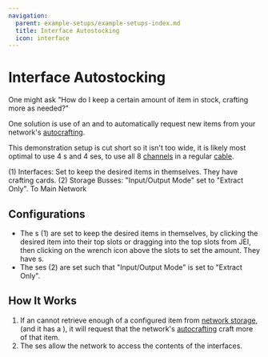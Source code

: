 ```yaml
---
navigation:
  parent: example-setups/example-setups-index.md
  title: Interface Autostocking
  icon: interface
---
```


# Interface Autostocking

One might ask "How do I keep a certain amount of item in stock, crafting more as needed?"

One solution is use of an <ItemLink id="interface" /> and <ItemLink id="crafting_card" /> to automatically request new items
from your network's [autocrafting](../ae2-mechanics/autocrafting.md).

This demonstration setup is cut short so it isn't too wide, it is likely most optimal to use 4 <ItemLink id="interface" />s and 4 <ItemLink id="storage_bus" />ses,
to use all 8 [channels](../ae2-mechanics/channels.md) in a regular [cable](../items-blocks-machines/cables.md).

<GameScene zoom="6">
  <ImportStructure src="../assets/assemblies/interface_autostocking.snbt" />

<BoxAnnotation color="#dddddd" min="0 0 0" max="2 1 1">
        (1) Interfaces: Set to keep the desired items in themselves. They have crafting cards.
        <ItemImage id="crafting_card" scale="2" />
  </BoxAnnotation>

<BoxAnnotation color="#dddddd" min="0 1 0" max="2 1.3 1">
        (2) Storage Busses: "Input/Output Mode" set to "Extract Only".
  </BoxAnnotation>

<DiamondAnnotation pos="4 0.5 0.5" color="#00ff00">
        To Main Network
    </DiamondAnnotation>

  <IsometricCamera yaw="195" pitch="30" />
</GameScene>

## Configurations

* The <ItemLink id="interface" />s (1) are set to keep the desired items in themselves, by clicking the desired item into their
   top slots or dragging into the top slots from JEI, then clicking on the wrench icon above the slots to set the amount. They have <ItemLink id="crafting_card" />s.
* The <ItemLink id="storage_bus" />ses (2) are set  such that "Input/Output Mode" is set to "Extract Only".

## How It Works

1. If an <ItemLink id="interface" /> cannot retrieve enough of a configured item from [network storage](../ae2-mechanics/import-export-storage.md),
   (and it has a <ItemLink id="crafting_card" />), it will request that the network's [autocrafting](../ae2-mechanics/autocrafting.md) craft more of that item.
2. The <ItemLink id="storage_bus" />ses allow the network to access the contents of the interfaces.